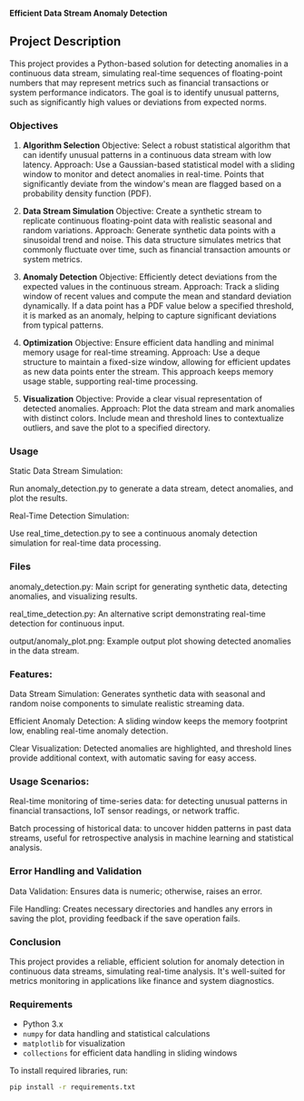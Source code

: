 **Efficient Data Stream Anomaly Detection**

## Project Description

This project provides a Python-based solution for detecting anomalies in a continuous data stream, simulating real-time sequences of floating-point numbers that may represent metrics such as financial transactions or system performance indicators. The goal is to identify unusual patterns, such as significantly high values or deviations from expected norms.

### Objectives

1. **Algorithm Selection**
Objective: Select a robust statistical algorithm that can identify unusual patterns in a continuous data stream with low latency.
Approach: Use a Gaussian-based statistical model with a sliding window to monitor and detect anomalies in real-time. Points that significantly deviate from the window's mean are flagged based on a probability density function (PDF).

2. **Data Stream Simulation**
Objective: Create a synthetic stream to replicate continuous floating-point data with realistic seasonal and random variations.
Approach: Generate synthetic data points with a sinusoidal trend and noise. This data structure simulates metrics that commonly fluctuate over time, such as financial transaction amounts or system metrics.

3. **Anomaly Detection**
Objective: Efficiently detect deviations from the expected values in the continuous stream.
Approach: Track a sliding window of recent values and compute the mean and standard deviation dynamically. If a data point has a PDF value below a specified threshold, it is marked as an anomaly, helping to capture significant deviations from typical patterns.

4. **Optimization**
Objective: Ensure efficient data handling and minimal memory usage for real-time streaming.
Approach: Use a deque structure to maintain a fixed-size window, allowing for efficient updates as new data points enter the stream. This approach keeps memory usage stable, supporting real-time processing.

5. **Visualization**
Objective: Provide a clear visual representation of detected anomalies.
Approach: Plot the data stream and mark anomalies with distinct colors. Include mean and threshold lines to contextualize outliers, and save the plot to a specified directory.

### Usage

Static Data Stream Simulation:

Run anomaly_detection.py to generate a data stream, detect anomalies, and plot the results.

Real-Time Detection Simulation:

Use real_time_detection.py to see a continuous anomaly detection simulation for real-time data processing.

### Files

anomaly_detection.py: Main script for generating synthetic data, detecting anomalies, and visualizing results.

real_time_detection.py: An alternative script demonstrating real-time detection for continuous input.

output/anomaly_plot.png: Example output plot showing detected anomalies in the data stream.

### Features:

Data Stream Simulation: Generates synthetic data with seasonal and random noise components to simulate realistic streaming data.

Efficient Anomaly Detection: A sliding window keeps the memory footprint low, enabling real-time anomaly detection.

Clear Visualization: Detected anomalies are highlighted, and threshold lines provide additional context, with automatic saving for easy access.

### Usage Scenarios:

Real-time monitoring of time-series data: for detecting unusual patterns in financial transactions, IoT sensor readings, or network traffic.

Batch processing of historical data: to uncover hidden patterns in past data streams, useful for retrospective analysis in machine learning and statistical analysis.

### Error Handling and Validation

Data Validation: Ensures data is numeric; otherwise, raises an error.

File Handling: Creates necessary directories and handles any errors in saving the plot, providing feedback if the save operation fails.

### Conclusion

This project provides a reliable, efficient solution for anomaly detection in continuous data streams, simulating real-time analysis. It's well-suited for metrics monitoring in applications like finance and system diagnostics.

### Requirements

* Python 3.x
* `numpy` for data handling and statistical calculations
* `matplotlib` for visualization
* `collections` for efficient data handling in sliding windows

To install required libraries, run:
```bash
pip install -r requirements.txt
